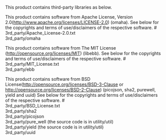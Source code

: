 This product contains third-party libraries as below.

This product contains software from Apache License, Version 2.0(http://www.apache.org/licenses/LICENSE-2.0)
(omaha).
See below for the copyrights and terms of use/disclaimers of the respective software. 
                #  
                3rd_party/Apache_License-2.0.txt  
                3rd_party/omaha

This product contains software from The MIT License (http://opensource.org/licenses/MIT) 
(libebb).
See below for the copyrights and terms of use/disclaimers of the respective software. 
                #  
                3rd_party/MIT_License.txt  
                3rd_party/ebb  

This product contains software from BSD License(http://opensource.org/licenses/BSD-3-Clause or
 http://opensource.org/licenses/BSD-2-Clause) (picojson, sha2, purewell, yield and uuid)
See below for the copyrights and terms of use/disclaimers of the respective software. 
                #  
                3rd_party/BSD_License.txt  
                3rd_party/sha2  
                3rd_party/picojson  
                3rd_party/pure_well (the source code is in utility/util)  
                3rd_party/yield (the source code is in utility/util)  
                3rd_party/uuid  

